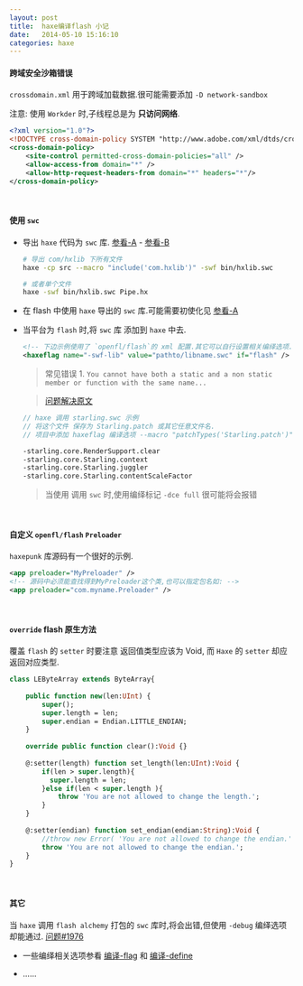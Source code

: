 ```yaml
---
layout: post
title:  haxe编译flash 小记
date:   2014-05-10 15:16:10
categories: haxe
---
```


#### 跨域安全沙箱错误

`crossdomain.xml` 用于跨域加载数据.很可能需要添加 `-D network-sandbox`

注意: 使用 `Workder` 时,子线程总是为 **只访问网络**.

```xml
<?xml version="1.0"?>
<!DOCTYPE cross-domain-policy SYSTEM "http://www.adobe.com/xml/dtds/cross-domain-policy.dtd">
<cross-domain-policy> 
	<site-control permitted-cross-domain-policies="all" />
    <allow-access-from domain="*" />
    <allow-http-request-headers-from domain="*" headers="*"/>
</cross-domain-policy>
```
<!-- more -->
 <br />


#### 使用 `swc`

 * 导出 `haxe` 代码为 `swc` 库. [参看-A] - [参看-B]

	```bash
	# 导出 com/hxlib 下所有文件
	haxe -cp src --macro "include('com.hxlib')" -swf bin/hxlib.swc

	# 或者单个文件
	haxe -swf bin/hxlib.swc Pipe.hx
	```

 
 * 在 flash 中使用 `haxe` 导出的 `swc` 库.可能需要初使化见 [参看-A]
	
 * 当平台为 `flash` 时,将 `swc` 库 添加到 `haxe` 中去.

	```xml
	<!-- 下边示例使用了 `openfl/flash`的 xml 配置.其它可以自行设置相关编绎选项. -->
	<haxeflag name="-swf-lib" value="pathto/libname.swc" if="flash" />
	```
	
	> 常见错误 1. `You cannot have both a static and a non static member or function with the same name...`

	> [问题解决原文](http://labe.me/en/blog/posts/2012-12-17-flash-haxe-gaming-sdk.html#.U4dTP3Y3mcM)

	
	```haxe
	// haxe 调用 starling.swc 示例
	// 将这个文件 保存为 Starling.patch 或其它任意文件名.
	// 项目中添加 haxeflag 编译选项 --macro "patchTypes('Starling.patch')"

	-starling.core.RenderSupport.clear
	-starling.core.Starling.context
	-starling.core.Starling.juggler
	-starling.core.Starling.contentScaleFactor
	```

	> 当使用 调用 `swc` 时,使用编绎标记 `-dce full` 很可能将会报错




[参看-A]:https://github.com/jcward/HaxeSWCExample
[参看-B]:http://old.haxe.org/manual/swc?lang=cn


<br />

#### 自定义 `openfl/flash` `Preloader`
`haxepunk` 库源码有一个很好的示例.

```xml
<app preloader="MyPreloader" />
<!-- 源码中必须能查找得到MyPreloader这个类,也可以指定包名如: -->
<app preloader="com.myname.Preloader" />
```

<br />

#### `override` flash 原生方法

覆盖 `flash` 的 `setter` 时要注意 返回值类型应该为 Void, 而 `Haxe` 的 `setter` 却应返回对应类型.

```haxe
class LEByteArray extends ByteArray{
	
	public function new(len:UInt) {
		super();
		super.length = len;
		super.endian = Endian.LITTLE_ENDIAN;
	}
	
	override public function clear():Void {}
	
	@:setter(length) function set_length(len:UInt):Void {
		if(len > super.length){
		  super.length = len;
		}else if(len < super.length ){
			throw 'You are not allowed to change the length.';	
		}
	}
	
	@:setter(endian) function set_endian(endian:String):Void {
		//throw new Error( 'You are not allowed to change the endian.' );
		throw 'You are not allowed to change the endian.';
	}
}
```


<br />

#### 其它

 当 `haxe` 调用 `flash alchemy` 打包的 `swc` 库时,将会出错,但使用 `-debug` 编绎选项却能通过. [问题#1976](https://github.com/HaxeFoundation/haxe/issues/1976)

 * 一些编绎相关选项参看 [编译-flag](http://haxe.org/doc/compiler) 和 [编译-define](http://haxe.org/manual/tips_and_tricks)

 * ......

<br />


